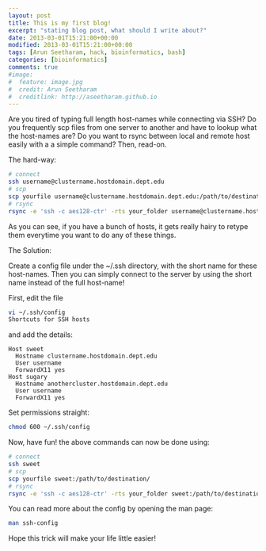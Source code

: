 ```yaml
---
layout: post
title: This is my first blog!
excerpt: "stating blog post, what should I write about?"
date: 2013-03-01T15:21:00+00:00
modified: 2013-03-01T15:21:00+00:00
tags: [Arun Seetharam, hack, bioinformatics, bash]
categories: [bioinformatics]
comments: true
#image:
#  feature: image.jpg
#  credit: Arun Seetharam
#  creditlink: http://aseetharam.github.io
---
```


Are you tired of typing full length host-names while connecting via SSH? Do you frequently scp files from one server to another and have to lookup what the host-names are? Do you want to rsync between local and remote host easily with a a simple command? Then, read-on.

The hard-way:

```bash
# connect
ssh username@clustername.hostdomain.dept.edu
# scp
scp yourfile username@clustername.hostdomain.dept.edu:/path/to/destination/
# rsync
rsync -e 'ssh -c aes128-ctr' -rts your_folder username@clustername.hostdomain.dept.edu:/path/to/destination/
```

As you can see, if you have a bunch of hosts, it gets really hairy to retype them everytime you want to do any of these things.

The Solution:

Create a config file under the ~/.ssh directory, with the short name for these host-names. Then you can simply connect to the server by using the short name instead of the full host-name!

First, edit the file

```bash
vi ~/.ssh/config
Shortcuts for SSH hosts
```

and add the details:

```
Host sweet
  Hostname clustername.hostdomain.dept.edu
  User username
  ForwardX11 yes
Host sugary
  Hostname anothercluster.hostdomain.dept.edu
  User username
  ForwardX11 yes
```

Set permissions straight:

```bash
chmod 600 ~/.ssh/config
```

Now, have fun! the above commands can now be done using:

```bash
# connect
ssh sweet
# scp
scp yourfile sweet:/path/to/destination/
# rsync
rsync -e 'ssh -c aes128-ctr' -rts your_folder sweet:/path/to/destination/
```

You can read more about the config by opening the man page:

```bash
man ssh-config
```

Hope this trick will make your life little easier!
